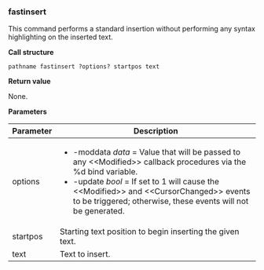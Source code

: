### fastinsert

This command performs a standard insertion without performing any syntax highlighting on the inserted text.

**Call structure**

`pathname fastinsert ?options? startpos text`

**Return value**

None.

**Parameters**

| Parameter | Description |
| - | - |
| options | <ul><li>-moddata <i>data</i> = Value that will be passed to any \<\<Modified\>\> callback procedures via the %d bind variable.</li><li>-update <i>bool</i> = If set to 1 will cause the \<\<Modified\>\> and \<\<CursorChanged\>\> events to be triggered; otherwise, these events will not be generated.</li></ul> |
| startpos | Starting text position to begin inserting the given text. |
| text | Text to insert. |

